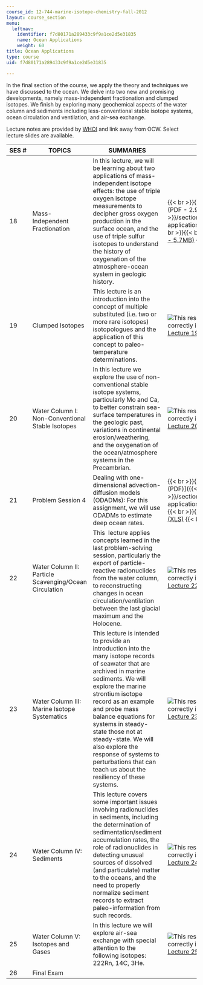 ```yaml
---
course_id: 12-744-marine-isotope-chemistry-fall-2012
layout: course_section
menu:
  leftnav:
    identifier: f7d80171a289433c9f9a1ce2d5e31835
    name: Ocean Applications
    weight: 60
title: Ocean Applications
type: course
uid: f7d80171a289433c9f9a1ce2d5e31835

---
```


In the final section of the course, we apply the theory and techniques we have discussed to the ocean. We delve into two new and promising developments, namely mass-independent fractionation and clumped isotopes. We finish by exploring many geochemical aspects of the water column and sediments including less-conventional stable isotope systems, ocean circulation and ventilation, and air-sea exchange.

Lecture notes are provided by [WHOI](http://www.whoi.edu/) and link away from OCW. Select lecture slides are available.

| SES # | TOPICS | SUMMARIES | SLIDES |
| --- | --- | --- | --- |
| 18 | Mass-Independent Fractionation | In this lecture, we will be learning about two applications of mass-independent isotope effects: the use of triple oxygen isotope measurements to decipher gross oxygen production in the surface ocean, and the use of triple sulfur isotopes to understand the history of oxygenation of the atmosphere-ocean system in geologic history. |  {{< br >}}{{< br >}} [Lecture 18 Slides (PDF - 2.9MB)]({{< baseurl >}}/sections/ocean-applications/mit12_744f12_lec18) {{< br >}}{{< br >}} [Lecture 18 Notes (PDF - 5.7MB)](http://www.whoi.edu/fileserver.do?id=138804&pt=2&p=146989) {{< br >}}{{< br >}}  |
| 19 | Clumped Isotopes | This lecture is an introduction into the concept of multiple substituted (i.e. two or more rare isotopes) isotopologues and the application of this concept to paleo-temperature determinations. | ![This resource may not render correctly in a screen reader.](/images/inacessible.gif)[Lecture 19 Notes (PDF - 3.5MB)](http://www.whoi.edu/fileserver.do?id=139864&pt=2&p=146989) |
| 20 | Water Column I: Non-Conventional Stable Isotopes | In this lecture we explore the use of non-conventional stable isotope systems, particularly Mo and Ca, to better constrain sea-surface temperatures in the geologic past, variations in continental erosion/weathering, and the oxygenation of the ocean/atmosphere systems in the Precambrian. | ![This resource may not render correctly in a screen reader.](/images/inacessible.gif)[Lecture 20 Notes (PDF - 4.4MB)](http://www.whoi.edu/fileserver.do?id=140344&pt=2&p=146989) |
| 21 | Problem Session 4 | Dealing with one-dimensional advection-diffusion models (ODADMs): For this assignment, we will use ODADMs to estimate deep ocean rates. |  {{< br >}}{{< br >}} [Problem Set 4 (PDF)]({{< baseurl >}}/sections/ocean-applications/mit12_744f12_prob_set4) {{< br >}}{{< br >}} [Hydrographic Data (XLS)](/coursemedia/12-744-marine-isotope-chemistry-fall-2012/82b82f12cbc0eb6a936598a6881120bf_PS4Data.xlsx) {{< br >}}{{< br >}}  |
| 22 | Water Column II: Particle Scavenging/Ocean Circulation | This  lecture applies concepts learned in the last problem-solving session, particularly the export of particle-reactive radionuclides from the water column, to reconstructing changes in ocean circulation/ventilation between the last glacial maximum and the Holocene. | ![This resource may not render correctly in a screen reader.](/images/inacessible.gif)[Lecture 22 Notes (PDF - 3.0MB)](http://www.whoi.edu/fileserver.do?id=141205&pt=2&p=146989) |
| 23 | Water Column III: Marine Isotope Systematics | This lecture is intended to provide an introduction into the many isotope records of seawater that are archived in marine sediments. We will explore the marine strontium isotope record as an example and probe mass balance equations for systems in steady-state those not at steady-state. We will also explore the response of systems to perturbations that can teach us about the resiliency of these systems. | ![This resource may not render correctly in a screen reader.](/images/inacessible.gif)[Lecture 23 Notes (PDF - 12.2MB)](http://www.whoi.edu/fileserver.do?id=141444&pt=2&p=146989) |
| 24 | Water Column IV: Sediments | This lecture covers some important issues involving radionuclides in sediments, including the determination of sedimentation/sediment accumulation rates, the role of radionuclides in detecting unusual sources of dissolved (and particulate) matter to the oceans, and the need to properly normalize sediment records to extract paleo-information from such records. | ![This resource may not render correctly in a screen reader.](/images/inacessible.gif)[Lecture 24 Notes (PDF - 11.3MB)](http://www.whoi.edu/fileserver.do?id=142144&pt=2&p=146989) |
| 25 | Water Column V: Isotopes and Gases | In this lecture we will explore air-sea exchange with special attention to the following isotopes: 222Rn, 14C, 3He. | ![This resource may not render correctly in a screen reader.](/images/inacessible.gif)[Lecture 25 Notes (PDF)](http://www.whoi.edu/fileserver.do?id=142324&pt=2&p=146989) |
| 26 | Final Exam | &nbsp; |